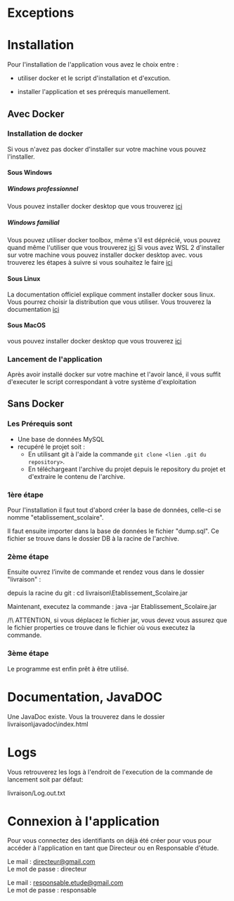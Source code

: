 # Exceptions

# Installation

Pour l'installation de l'application vous avez le choix entre :

 - utiliser docker et le script d'installation et d'excution.

- installer l'application et ses prérequis manuellement.

## Avec Docker

### Installation de docker
Si vous n'avez pas docker d'installer sur votre machine vous pouvez l'installer.

#### Sous Windows

##### Windows professionnel
Vous pouvez installer docker desktop que vous trouverez [ici](https://www.docker.com/products/docker-desktop)

##### Windows familial
Vous pouvez utiliser docker toolbox, même s'il est déprécié, vous pouvez quand même l'utiliser que vous trouverez [ici](https://github.com/docker/toolbox/releases)
Si vous avez WSL 2 d'installer sur votre machine vous pouvez installer docker desktop avec. vous trouverez les étapes à suivre si vous souhaitez le faire 
[ici](https://docs.docker.com/docker-for-windows/install-windows-home/)

#### Sous Linux
  La documentation officiel explique comment installer docker sous linux. Vous pourrez choisir la distribution que vous utiliser. Vous trouverez la documentation [ici](https://docs.docker.com/engine/install/)

#### Sous MacOS
 vous pouvez installer docker desktop que vous trouverez [ici](https://www.docker.com/products/docker-desktop)

### Lancement de l'application

Après avoir installé docker sur votre machine et l'avoir lancé, il vous suffit d'executer le script correspondant à votre système d'exploitation

## Sans Docker

### Les Prérequis sont

- Une base de données MySQL
- recupéré le projet soit : 
  - En utilisant git à l'aide la commande `git clone <lien .git du repository>`.
  - En téléchargeant l'archive du projet depuis le repository du projet et d'extraire le contenu de l'archive.

### 1ère étape 
Pour l'installation il faut tout d'abord créer la base de données, celle-ci se nomme "etablissement_scolaire".

Il faut ensuite importer dans la base de données le fichier "dump.sql". Ce fichier se trouve dans le dossier DB à la racine de l'archive. 

### 2ème étape 

Ensuite ouvrez l’invite de commande et rendez vous dans le dossier "livraison" :

depuis la racine du git :  cd livraison\Etablissement_Scolaire.jar

Maintenant, executez la commande :
java -jar Etablissement_Scolaire.jar

/!\ ATTENTION, si vous déplacez le fichier jar, vous devez vous assurez que le fichier properties ce trouve dans le fichier où vous executez la commande.

### 3ème étape

Le programme est enfin prêt à être utilisé.

# Documentation, JavaDOC
Une JavaDoc existe. Vous la trouverez dans le dossier livraison\javadoc\index.html

# Logs
Vous retrouverez les logs à l'endroit de l'execution de la commande de lancement soit par défaut: 

 livraison/Log.out.txt

# Connexion à l'application
Pour vous connectez des identifiants on déjà été créer pour vous pour accéder à l'application en tant que Directeur ou en Responsable d'étude. 

Le mail : directeur@gmail.com <br />
Le mot de passe : directeur

Le mail : responsable.etude@gmail.com <br />
Le mot de passe : responsable
